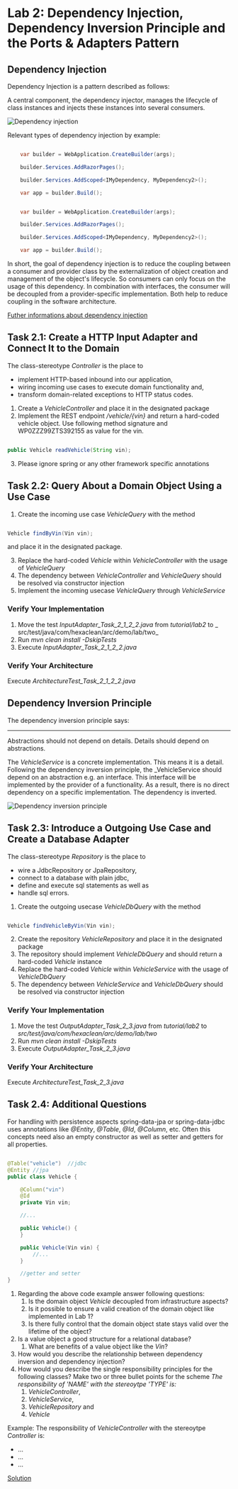 # Lab 2: Dependency Injection, Dependency Inversion Principle and the Ports & Adapters Pattern

## Dependency Injection

Dependency Injection is a pattern described as follows:

A central component, the dependency injector, manages the lifecycle of class instances and injects these instances into
several consumers.

![Dependency injection](../img/di.png)

Relevant types of dependency injection by example:

```c#

    var builder = WebApplication.CreateBuilder(args);

    builder.Services.AddRazorPages();

    builder.Services.AddScoped<IMyDependency, MyDependency2>();

    var app = builder.Build();

```

```c#

    var builder = WebApplication.CreateBuilder(args);

    builder.Services.AddRazorPages();

    builder.Services.AddScoped<IMyDependency, MyDependency2>();

    var app = builder.Build();

```


In short, the goal of dependency injection is to reduce the coupling between a consumer and provider class by the
externalization of object creation and management of the object's lifecycle. So consumers can only focus on the usage of
this dependency. In combination with interfaces, the consumer will be decoupled from a provider-specific implementation.
Both help to reduce coupling in the software architecture.

[Futher informations about dependency injection](https://martinfowler.com/articles/dipInTheWild.html)

## Task 2.1: Create a HTTP Input Adapter and Connect It to the Domain

The class-stereotype <i>Controller</i> is the place to

* implement HTTP-based inbound into our application,
* wiring incoming use cases to execute domain functionality and,
* transform domain-related exceptions to HTTP status codes.

1. Create a <i>VehicleController</i> and place it in the designated package
2. Implement the REST endpoint <i>/vehicle/{vin}</i> and return a hard-coded vehicle object. Use following method
   signature and WP0ZZZ99ZTS392155 as value for the vin.

```java

public Vehicle readVehicle(String vin);

```

3. Please ignore spring or any other framework specific annotations

## Task 2.2: Query About a Domain Object Using a Use Case

1. Create the incoming use case <i>VehicleQuery</i> with the method

```java

Vehicle findByVin(Vin vin);

```

and place it in the designated package.

3. Replace the hard-coded <i>Vehicle</i> within <i>VehicleController</i> with the usage of <i>VehicleQuery</i>
4. The dependency between <i>VehicleController</i> and <i>VehicleQuery</i> should be resolved via constructor injection
5. Implement the incoming usecase <i>VehicleQuery</i> through _VehicleService_

### Verify Your Implementation

1. Move the test _InputAdapter_Task_2_1_2_2.java_ from _tutorial/lab2_ to _
   src/test/java/com/hexaclean/arc/demo/lab/two_
2. Run _mvn clean install -DskipTests_
3. Execute _InputAdapter_Task_2_1_2_2.java_

### Verify Your Architecture

Execute _ArchitectureTest_Task_2_1_2_2.java_

## Dependency Inversion Principle

The dependency inversion principle says:

---
Abstractions should not depend on details. Details should depend on abstractions.

The _VehicleService_ is a concrete implementation. This means it is a detail. Following the dependency inversion
principle, the _VehicleService should depend on an abstraction e.g. an interface. This interface will be implemented by
the provider of a functionality. As a result, there is no direct dependency on a specific implementation. The dependency
is inverted.

![Dependency inversion principle](../img/dip.png)

## Task 2.3: Introduce a Outgoing Use Case and Create a Database Adapter

The class-stereotype <i>Repository</i> is the place to

* wire a JdbcRepository or JpaRepository,
* connect to a database with plain jdbc,
* define and execute sql statements as well as
* handle sql errors.

1. Create the outgoing usecase <i>VehicleDbQuery</i> with the method

```java

Vehicle findVehicleByVin(Vin vin);

```

2. Create the repository <i>VehicleRepository</i> and place it in the designated package
3. The repository should implement <i>VehicleDbQuery</i> and should return a hard-coded <i>Vehicle</i> instance
5. Replace the hard-coded <i>Vehicle</i> within <i>VehicleService</i> with the usage of <i>VehicleDbQuery</i>
6. The dependency between <i>VehicleService</i> and <i>VehicleDbQuery</i> should be resolved via constructor injection

### Verify Your Implementation

1. Move the test _OutputAdapter_Task_2_3.java_ from _tutorial/lab2_ to
   _src/test/java/com/hexaclean/arc/demo/lab/two_
2. Run _mvn clean install -DskipTests_
3. Execute _OutputAdapter_Task_2_3.java_

### Verify Your Architecture

Execute _ArchitectureTest_Task_2_3.java_

## Task 2.4: Additional Questions

For handling with persistence aspects spring-data-jpa or spring-data-jdbc uses annotations like
<i>@Entity</i>, <i>@Table</i>, <i>@Id</i>, <i>@Column</i>, etc. Often this concepts need also an empty constructor as
well as setter and getters for all properties.

```java

@Table("vehicle")  //jdbc
@Entity //jpa
public class Vehicle {

    @Column("vin")
    @Id
    private Vin vin;

    //...

    public Vehicle() {
    }

    public Vehicle(Vin vin) {
        //...
    }

    //getter and setter
}

```

1. Regarding the above code example answer following questions:
    1. Is the domain object _Vehicle_ decoupled from infrastructure aspects?
    2. Is it possible to ensure a valid creation of the domain object like implemented in Lab 1?
    3. Is there fully control that the domain object state stays valid over the lifetime of the object?
2. Is a value object a good structure for a relational database?
    1. What are benefits of a value object like the <i>Vin</i>?
3. How would you describe the relationship between dependency inversion and dependency injection?
4. How would you describe the single responsibility principles for the following classes? Make two or three bullet
   points for the scheme _The responsibility of 'NAME' with the stereoytpe 'TYPE' is:_
    1. <i>VehicleController</i>,
    2. <i>VehicleService</i>,
    3. <i>VehicleRepository</i> and
    4. <i>Vehicle</i>

Example:
The responsibility of _VehicleController_ with the stereoytpe _Controller_ is:

* ...
* ...
* ...

[Solution](Exercise2-additional-questions.md)